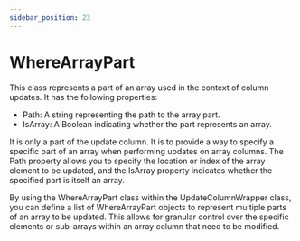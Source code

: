 ```yaml
---
sidebar_position: 23
---
```

# WhereArrayPart

This class represents a part of an array used in the context of column updates. It has the following properties:

- Path: A string representing the path to the array part.
- IsArray: A Boolean indicating whether the part represents an array.

It is only a part of the update column. It is to provide a way to specify a specific part of an array when performing updates on array columns. The Path property allows you to specify the location or index of the array element to be updated, and the IsArray property indicates whether the specified part is itself an array.

By using the WhereArrayPart class within the UpdateColumnWrapper class, you can define a list of WhereArrayPart objects to represent multiple parts of an array to be updated. This allows for granular control over the specific elements or sub-arrays within an array column that need to be modified.
